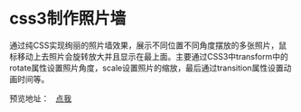 # css3制作照片墙
通过纯CSS实现绚丽的照片墙效果，展示不同位置不同角度摆放的多张照片，鼠标移动上去照片会旋转放大并且显示在最上面。主要通过CSS3中transform中的rotate属性设置照片角度，scale设置照片的缩放，最后通过transition属性设置动画时间等。  

预览地址：  
[点我](https://mrzwh.github.io/CSS3-Example/css3照片墙/)
